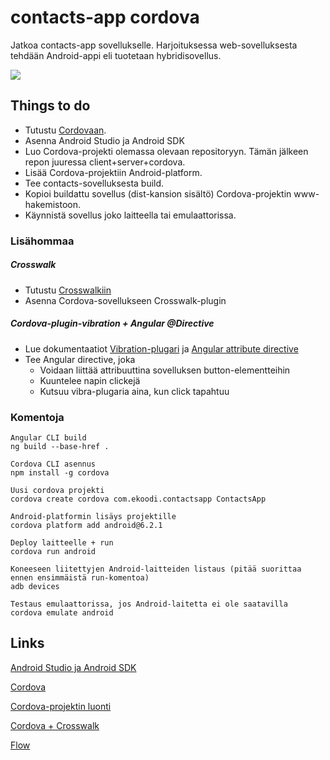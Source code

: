 # contacts-app cordova

Jatkoa contacts-app sovellukselle. Harjoituksessa web-sovelluksesta tehdään Android-appi eli tuotetaan hybridisovellus. 

<img src="https://cordova.apache.org/static/img/guide/cordovaapparchitecture.png">

## Things to do

- Tutustu [Cordovaan]((https://cordova.apache.org/)).
- Asenna Android Studio ja Android SDK
- Luo Cordova-projekti olemassa olevaan repositoryyn. Tämän jälkeen repon juuressa client+server+cordova.
- Lisää Cordova-projektiin Android-platform.
- Tee contacts-sovelluksesta build.
- Kopioi buildattu sovellus (dist-kansion sisältö) Cordova-projektin www-hakemistoon.
- Käynnistä sovellus joko laitteella tai emulaattorissa.

### Lisähommaa

##### Crosswalk
- Tutustu [Crosswalkiin](https://crosswalk-project.org/)
- Asenna Cordova-sovellukseen Crosswalk-plugin

##### Cordova-plugin-vibration + Angular @Directive
- Lue dokumentaatiot [Vibration-plugari](https://cordova.apache.org/docs/en/latest/reference/cordova-plugin-vibration/index.html) ja [Angular attribute directive](https://angular.io/docs/ts/latest/guide/attribute-directives.html)
- Tee Angular directive, joka
    * Voidaan liittää attribuuttina sovelluksen button-elementteihin
    * Kuuntelee napin clickejä
    * Kutsuu vibra-plugaria aina, kun click tapahtuu
    
    
### Komentoja 
```
Angular CLI build
ng build --base-href .

Cordova CLI asennus
npm install -g cordova

Uusi cordova projekti
cordova create cordova com.ekoodi.contactsapp ContactsApp

Android-platformin lisäys projektille
cordova platform add android@6.2.1

Deploy laitteelle + run
cordova run android

Koneeseen liitettyjen Android-laitteiden listaus (pitää suorittaa ennen ensimmäistä run-komentoa)
adb devices

Testaus emulaattorissa, jos Android-laitetta ei ole saatavilla
cordova emulate android
```

## Links
[Android Studio ja Android SDK](https://developer.android.com/studio/index.html)

[Cordova](https://cordova.apache.org/)

[Cordova-projektin luonti](https://cordova.apache.org/docs/en/latest/guide/cli/index.html)

[Cordova + Crosswalk](https://crosswalk-project.org/documentation/cordova.html)

[Flow](https://www.flowdock.com/app/saimia/angular/threads/s5nQbmV6-iC2S9uTNWSa0EZTYpu)
